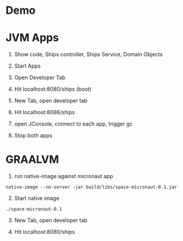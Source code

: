 # Demo

# JVM Apps

1. Show code, Ships controller, Ships Service, Domain Objects
2. Start Apps
3. Open Developer Tab
4. Hit localhost:8080/ships (boot)
5. New Tab, open developer tab
6. Hit localhost:8086/ships
7. open JConsole, connect to each app, trigger gc

8. Stop both apps

# GRAALVM 

1. run native-image against micronaut app
```$xslt
native-image --no-server -jar build/libs/space-micronaut-0.1.jar 
```
2. Start native image
```$xslt
./space-micronaut-0.1
```
3. New Tab, open developer tab

4. Hit localhost:8080/ships